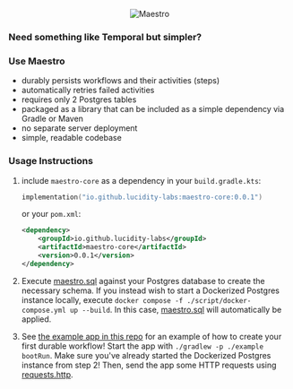 <p align="center">
  <img src="https://github.com/user-attachments/assets/be83bdae-0b41-4b65-8232-e0a86d55ad89" alt="Maestro">
</p>

### Need something like Temporal but simpler?

### Use Maestro

- durably persists workflows and their activities (steps)
- automatically retries failed activities
- requires only 2 Postgres tables
- packaged as a library that can be included as a simple dependency via Gradle or Maven
- no separate server deployment
- simple, readable codebase

### Usage Instructions

1. include `maestro-core` as a dependency in your `build.gradle.kts`:
    ```kotlin
    implementation("io.github.lucidity-labs:maestro-core:0.0.1")
    ```
    
    or your `pom.xml`:
    
    ```xml
    <dependency>
        <groupId>io.github.lucidity-labs</groupId>
        <artifactId>maestro-core</artifactId>
        <version>0.0.1</version>
    </dependency>
    ```
   
2. Execute [maestro.sql](./script/maestro.sql) against your Postgres database to create the necessary schema. If you instead wish to start a Dockerized Postgres instance locally, execute `docker compose -f ./script/docker-compose.yml up --build`. In this case, [maestro.sql](./script/maestro.sql) will automatically be applied. 

3. See [the example app in this repo](./example) for an example of how to create your first durable workflow! Start the app with `./gradlew -p ./example bootRun`. Make sure you've already started the Dockerized Postgres instance from step 2! Then, send the app some HTTP requests using [requests.http](./example/script/requests.http).
